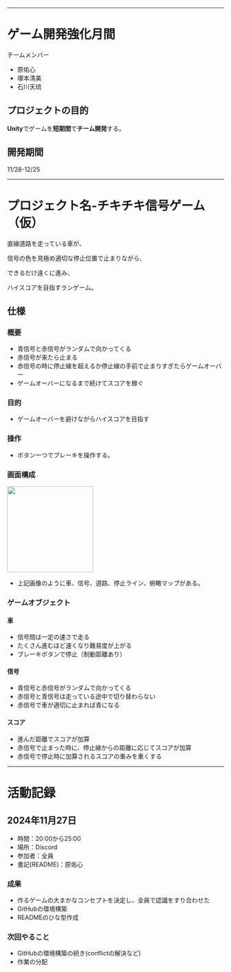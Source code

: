 ***

# ゲーム開発強化月間
チームメンバー
- 原佑心
- 塚本清美
- 石川天琉

## プロジェクトの目的
**Unity**でゲームを**短期間**で**チーム開発**する。

## 開発期間
11/28-12/25


***


# プロジェクト名-チキチキ信号ゲーム（仮）

直線道路を走っている車が、

信号の色を見極め適切な停止位置で止まりながら、

できるだけ遠くに進み、

ハイスコアを目指すランゲーム。

## 仕様

### 概要
- 青信号と赤信号がランダムで向かってくる
- 赤信号が来たら止まる
- 赤信号の時に停止線を超えるか停止線の手前で止まりすぎたらゲームオーバー
- ゲームオーバーになるまで続けてスコアを稼ぐ

### 目的
- ゲームオーバーを避けながらハイスコアを目指す


### 操作
- ボタン一つでブレーキを操作する。

### 画面構成
<img src="https://github.com/user-attachments/assets/d0683258-0cb4-434f-a1e1-4f75fb57663a"
 width="200">
- 上記画像のように車、信号、道路、停止ライン、俯瞰マップがある。

### ゲームオブジェクト
#### 車
- 信号間は一定の速さで走る
- たくさん進むほど速くなり難易度が上がる
- ブレーキボタンで停止（制動距離あり）

#### 信号
- 青信号と赤信号がランダムで向かってくる
- 赤信号と青信号は走っている途中で切り替わらない
- 赤信号で車が適切に止まれば青になる


#### スコア
- 進んだ距離でスコアが加算
- 赤信号で止まった時に、停止線からの距離に応じてスコアが加算
- 赤信号で停止時に加算されるスコアの重みを重くする


***

# 活動記録

## 2024年11月27日
- 時間：20:00から25:00
- 場所：Discord
- 参加者：全員
- 書記(README)：原佑心

### 成果
- 作るゲームの大まかなコンセプトを決定し、全員で認識をすり合わせた
- GitHubの環境構築
- READMEのひな型作成

### 次回やること
- GitHubの環境構築の続き(conflictの解決など)
- 作業の分配



